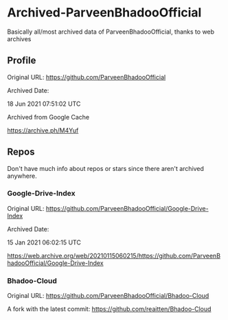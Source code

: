 # Archived-ParveenBhadooOfficial
Basically all/most archived data of ParveenBhadooOfficial, thanks to web archives 

## Profile
Original URL: https://github.com/ParveenBhadooOfficial

Archived Date: 

18 Jun 2021 07:51:02 UTC

Archived from Google Cache

https://archive.ph/M4Yuf

## Repos
Don't have much info about repos or stars since there aren't archived anywhere.

### Google-Drive-Index
Original URL: https://github.com/ParveenBhadooOfficial/Google-Drive-Index

Archived Date:

15 Jan 2021 06:02:15 UTC

https://web.archive.org/web/20210115060215/https://github.com/ParveenBhadooOfficial/Google-Drive-Index

### Bhadoo-Cloud
Original URL: https://github.com/ParveenBhadooOfficial/Bhadoo-Cloud

A fork with the latest commit: https://github.com/reaitten/Bhadoo-Cloud




